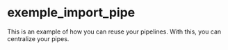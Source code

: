 # exemple_import_pipe
This is an example of how you can reuse your pipelines. With this, you can centralize your pipes. 
